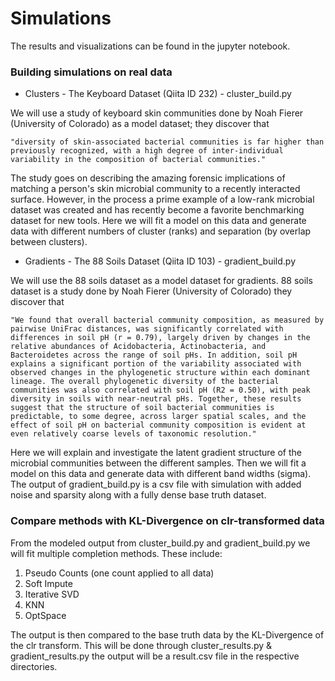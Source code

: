 # Simulations

The results and visualizations can be found in the jupyter notebook. 

### Building simulations on real data 
 
* Clusters - The Keyboard Dataset (Qiita ID 232) - cluster_build.py


We will use a study of keyboard skin communities done by Noah Fierer (University of Colorado) as a model dataset; they discover that

    "diversity of skin-associated bacterial communities is far higher than previously recognized, with a high degree of inter-individual variability in the composition of bacterial communities." 

The study goes on describing the amazing forensic implications of matching a person's skin microbial community to a recently interacted surface. However, in the process a prime example of a low-rank microbial dataset was created and has recently become a favorite benchmarking dataset for new tools. Here we will fit a model on this data and generate data with different numbers of cluster (ranks) and separation (by overlap between clusters).


* Gradients - The 88 Soils Dataset (Qiita ID 103) - gradient_build.py   

We will use the 88 soils dataset as a model dataset for gradients. 88 soils dataset is a study done by Noah Fierer (University of Colorado) they discover that

    "We found that overall bacterial community composition, as measured by pairwise UniFrac distances, was significantly correlated with differences in soil pH (r = 0.79), largely driven by changes in the relative abundances of Acidobacteria, Actinobacteria, and Bacteroidetes across the range of soil pHs. In addition, soil pH explains a significant portion of the variability associated with observed changes in the phylogenetic structure within each dominant lineage. The overall phylogenetic diversity of the bacterial communities was also correlated with soil pH (R2 = 0.50), with peak diversity in soils with near-neutral pHs. Together, these results suggest that the structure of soil bacterial communities is predictable, to some degree, across larger spatial scales, and the effect of soil pH on bacterial community composition is evident at even relatively coarse levels of taxonomic resolution."

Here we will explain and investigate the latent gradient structure of the microbial communities between the different samples. Then we will fit a model on this data and generate data with different band widths (sigma). The output of gradient_build.py is a csv file with simulation with added noise and sparsity along with a fully dense base truth dataset. 


### Compare methods with KL-Divergence on clr-transformed data

From the modeled output from cluster_build.py and gradient_build.py we will fit multiple completion methods. These include:

1. Pseudo Counts (one count applied to all data)
2. Soft Impute 
3. Iterative SVD
4. KNN
5. OptSpace

The output is then compared to the base truth data by the KL-Divergence of the clr transform. This will be done through cluster_results.py & gradient_results.py the output will be a result.csv file in the respective directories.  

